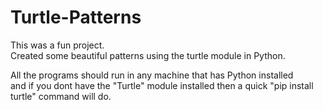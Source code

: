 # Turtle-Patterns
  
  
This was a fun project.  
Created some beautiful patterns using the turtle module in Python.
  
All the programs should run in any machine that has Python installed  
and if you dont have the "Turtle" module installed then a quick "pip install turtle" command will do. 
